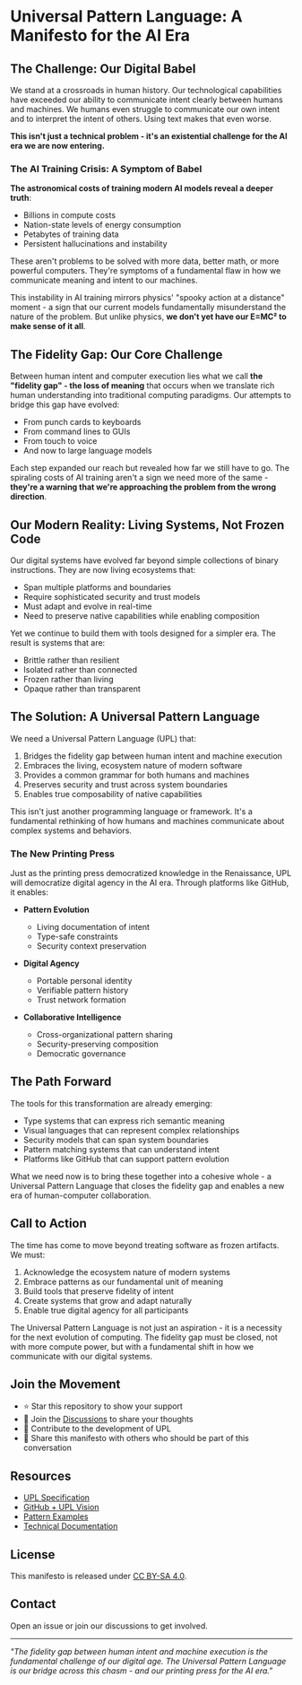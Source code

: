 # Universal Pattern Language: A Manifesto for the AI Era

## The Challenge: Our Digital Babel

We stand at a crossroads in human history. Our technological capabilities have exceeded our ability to communicate intent clearly between humans and machines. We humans even struggle to communicate our own intent and to interpret the intent of others. Using text makes that even worse. 

**This isn't just a technical problem - it's an existential challenge for the AI era we are now entering.**

### The AI Training Crisis: A Symptom of Babel

**The astronomical costs of training modern AI models reveal a deeper truth**:
- Billions in compute costs
- Nation-state levels of energy consumption
- Petabytes of training data
- Persistent hallucinations and instability

These aren't problems to be solved with more data, better math, or more powerful computers. They're symptoms of a fundamental flaw in how we communicate meaning and intent to our machines.

This instability in AI training mirrors physics' "spooky action at a distance" moment - a sign that our current models fundamentally misunderstand the nature of the problem. But unlike physics, **we don't yet have our E=MC² to make sense of it all**.

## The Fidelity Gap: Our Core Challenge

Between human intent and computer execution lies what we call **the "fidelity gap" - the loss of meaning** that occurs when we translate rich human understanding into traditional computing paradigms. Our attempts to bridge this gap have evolved:

- From punch cards to keyboards
- From command lines to GUIs 
- From touch to voice
- And now to large language models

Each step expanded our reach but revealed how far we still have to go. The spiraling costs of AI training aren't a sign we need more of the same - **they're a warning that we're approaching the problem from the wrong direction**.

## Our Modern Reality: Living Systems, Not Frozen Code

Our digital systems have evolved far beyond simple collections of binary instructions. They are now living ecosystems that:
- Span multiple platforms and boundaries
- Require sophisticated security and trust models
- Must adapt and evolve in real-time
- Need to preserve native capabilities while enabling composition

Yet we continue to build them with tools designed for a simpler era. The result is systems that are:
- Brittle rather than resilient
- Isolated rather than connected
- Frozen rather than living
- Opaque rather than transparent

## The Solution: A Universal Pattern Language

We need a Universal Pattern Language (UPL) that:
1. Bridges the fidelity gap between human intent and machine execution
2. Embraces the living, ecosystem nature of modern software
3. Provides a common grammar for both humans and machines
4. Preserves security and trust across system boundaries
5. Enables true composability of native capabilities

This isn't just another programming language or framework. It's a fundamental rethinking of how humans and machines communicate about complex systems and behaviors.

### The New Printing Press

Just as the printing press democratized knowledge in the Renaissance, UPL will democratize digital agency in the AI era. Through platforms like GitHub, it enables:

- **Pattern Evolution**
  - Living documentation of intent
  - Type-safe constraints
  - Security context preservation

- **Digital Agency**
  - Portable personal identity
  - Verifiable pattern history
  - Trust network formation

- **Collaborative Intelligence**
  - Cross-organizational pattern sharing
  - Security-preserving composition
  - Democratic governance

## The Path Forward

The tools for this transformation are already emerging:
- Type systems that can express rich semantic meaning
- Visual languages that can represent complex relationships
- Security models that can span system boundaries
- Pattern matching systems that can understand intent
- Platforms like GitHub that can support pattern evolution

What we need now is to bring these together into a cohesive whole - a Universal Pattern Language that closes the fidelity gap and enables a new era of human-computer collaboration.

## Call to Action

The time has come to move beyond treating software as frozen artifacts. We must:
1. Acknowledge the ecosystem nature of modern systems
2. Embrace patterns as our fundamental unit of meaning
3. Build tools that preserve fidelity of intent
4. Create systems that grow and adapt naturally
5. Enable true digital agency for all participants

The Universal Pattern Language is not just an aspiration - it is a necessity for the next evolution of computing. The fidelity gap must be closed, not with more compute power, but with a fundamental shift in how we communicate with our digital systems.

## Join the Movement

- ⭐ Star this repository to show your support
- 💬 Join the [Discussions](../../discussions) to share your thoughts
- 🤝 Contribute to the development of UPL
- 📣 Share this manifesto with others who should be part of this conversation

## Resources

- [UPL Specification](../spec/README.md)
- [GitHub + UPL Vision](../vision/README.md)
- [Pattern Examples](../examples/README.md)
- [Technical Documentation](../docs/README.md)

## License

This manifesto is released under [CC BY-SA 4.0](https://creativecommons.org/licenses/by-sa/4.0/).

## Contact

Open an issue or join our discussions to get involved.

---

*"The fidelity gap between human intent and machine execution is the fundamental challenge of our digital age. The Universal Pattern Language is our bridge across this chasm - and our printing press for the AI era."*
